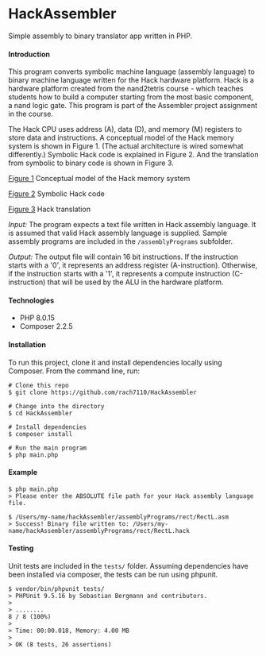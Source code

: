 # HackAssembler
Simple assembly to binary translator app written in PHP.

#### Introduction
This program converts symbolic machine language (assembly language) to binary machine language written for the Hack hardware platform.  Hack is a hardware platform created from the nand2tetris course - which teaches students how to build a computer starting from the most basic component, a nand logic gate. This program is part of the Assembler project assignment in the course.

The Hack CPU uses address (A), data (D), and memory (M) registers to store data and instructions. A conceptual model of the Hack memory system is shown in Figure 1. (The actual architecture is wired somewhat differently.) Symbolic Hack code is explained in Figure 2. And the translation from symbolic to binary code is shown in Figure 3.

[Figure 1](images/Figure1.png)
Conceptual model of the Hack memory system

[Figure 2](images/Figure2.png)
Symbolic Hack code

[Figure 3](images/Figure3.png)
Hack translation

*Input:* The program expects a text file written in Hack assembly language. It is assumed that valid Hack assembly language is supplied. Sample assembly programs are included in the `/assemblyPrograms` subfolder.

*Output:* The output file will contain 16 bit instructions. If the instruction starts with a '0', it represents an address register (A-instruction). Otherwise, if the instruction starts with a '1', it represents a compute instruction (C-instruction) that will be used by the ALU in the hardware platform.
#### Technologies
* PHP 8.0.15
* Composer 2.2.5

#### Installation
To run this project, clone it and install dependencies locally using Composer. From the command line, run:

```
# Clone this repo
$ git clone https://github.com/rach7110/HackAssembler

# Change into the directory
$ cd HackAssembler

# Install dependencies
$ composer install

# Run the main program
$ php main.php
```

#### Example
```
$ php main.php
> Please enter the ABSOLUTE file path for your Hack assembly language file.

$ /Users/my-name/hackAssembler/assemblyPrograms/rect/RectL.asm
> Success! Binary file written to: /Users/my-name/hackAssembler/assemblyPrograms/rect/RectL.hack
```

#### Testing
Unit tests are included in the `tests/` folder. Assuming dependencies have been installed via composer, the tests can be run using phpunit.
```
$ vendor/bin/phpunit tests/
> PHPUnit 9.5.16 by Sebastian Bergmann and contributors.
>
> ........                                                            8 / 8 (100%)
>
> Time: 00:00.018, Memory: 4.00 MB
>
> OK (8 tests, 26 assertions)
```

